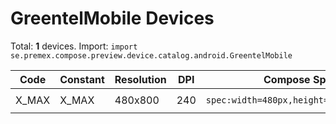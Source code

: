 # GreentelMobile Devices

Total: **1** devices. Import: `import se.premex.compose.preview.device.catalog.android.GreentelMobile`

| Code | Constant | Resolution | DPI | Compose Spec | Preview Usage |
|------|----------|------------|-----|-------------|---------------|
| X_MAX | X_MAX | 480x800 | 240 | `spec:width=480px,height=800px,dpi=240` | `@Preview(device = GreentelMobile.X_MAX)` |

<!-- Generated automatically. Do not edit manually. -->
